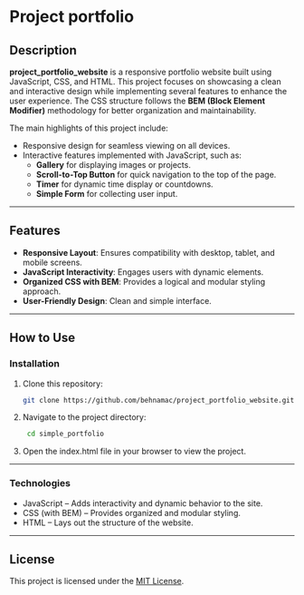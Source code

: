 # Project portfolio

## Description  
**project_portfolio_website** is a responsive portfolio website built using JavaScript, CSS, and HTML. This project focuses on showcasing a clean and interactive design while implementing several features to enhance the user experience. The CSS structure follows the **BEM (Block Element Modifier)** methodology for better organization and maintainability.  

The main highlights of this project include:  
- Responsive design for seamless viewing on all devices.  
- Interactive features implemented with JavaScript, such as:  
  - **Gallery** for displaying images or projects.  
  - **Scroll-to-Top Button** for quick navigation to the top of the page.  
  - **Timer** for dynamic time display or countdowns.  
  - **Simple Form** for collecting user input.  

---

## Features  
- **Responsive Layout**: Ensures compatibility with desktop, tablet, and mobile screens.  
- **JavaScript Interactivity**: Engages users with dynamic elements.  
- **Organized CSS with BEM**: Provides a logical and modular styling approach.  
- **User-Friendly Design**: Clean and simple interface.  

---

## How to Use  

### Installation  
1. Clone this repository:  
   ```bash  
   git clone https://github.com/behnamac/project_portfolio_website.git  
   ```

2. Navigate to the project directory:
   ```bash
    cd simple_portfolio  
   ```
3. Open the index.html file in your browser to view the project.
---


### Technologies

- JavaScript – Adds interactivity and dynamic behavior to the site.
- CSS (with BEM) – Provides organized and modular styling.
- HTML – Lays out the structure of the website.

---

## License  
This project is licensed under the [MIT License](LICENSE).  
